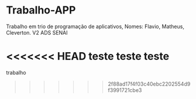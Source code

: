# Trabalho-APP

Trabalho em trio de programação de aplicativos, Nomes: Flavio, Matheus, Cleverton. V2 ADS SENAI

<<<<<<< HEAD
teste
teste
teste
=======




trabalho 


>>>>>>> 2f88ad17f4f03c40ebc2202554d9f3991721cbe3

